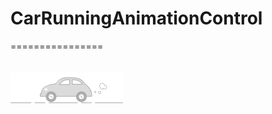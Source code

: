 # CarRunningAnimationControl
================
<br/>
<br/>
<br/>
<img width="180px;" height="50px;" src="https://github.com/heavensword/CarRunningAnimationControl/blob/master/demo.gif" alt="Demo"></img>
<br/>

